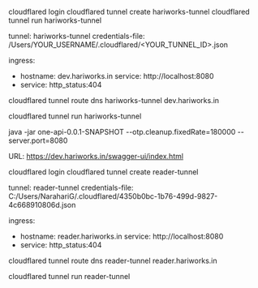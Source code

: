 cloudflared login
cloudflared tunnel create hariworks-tunnel
cloudflared tunnel run hariworks-tunnel


tunnel: hariworks-tunnel
credentials-file: /Users/YOUR_USERNAME/.cloudflared/<YOUR_TUNNEL_ID>.json

ingress:
- hostname: dev.hariworks.in
  service: http://localhost:8080
- service: http_status:404

cloudflared tunnel route dns hariworks-tunnel dev.hariworks.in

cloudflared tunnel run hariworks-tunnel

java -jar one-api-0.0.1-SNAPSHOT --otp.cleanup.fixedRate=180000 --server.port=8080

URL: https://dev.hariworks.in/swagger-ui/index.html

cloudflared login
cloudflared tunnel create reader-tunnel

tunnel: reader-tunnel
credentials-file: C:/Users/NarahariG/.cloudflared/4350b0bc-1b76-499d-9827-4c668910806d.json

ingress:
- hostname: reader.hariworks.in
  service: http://localhost:8080
- service: http_status:404

cloudflared tunnel route dns reader-tunnel reader.hariworks.in

cloudflared tunnel run reader-tunnel